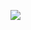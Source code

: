 ![](https://komarev.com/ghpvc/?username=Shrimpps&style=flat&color=red&label=profile+views)
<p align="center">

